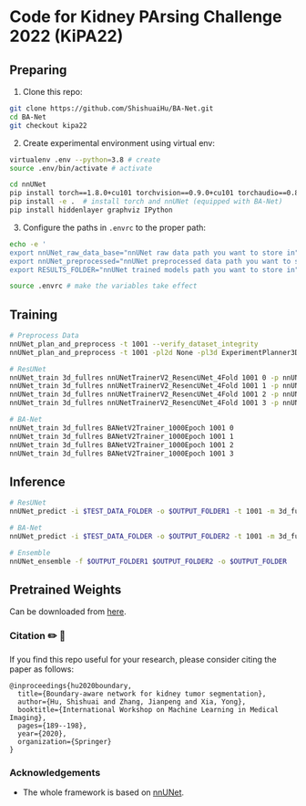 # Code for Kidney PArsing Challenge 2022 (KiPA22)

## Preparing
1. Clone this repo:

```bash
git clone https://github.com/ShishuaiHu/BA-Net.git
cd BA-Net
git checkout kipa22
```

2. Create experimental environment using virtual env:

```bash
virtualenv .env --python=3.8 # create
source .env/bin/activate # activate

cd nnUNet
pip install torch==1.8.0+cu101 torchvision==0.9.0+cu101 torchaudio==0.8.0 -f https://download.pytorch.org/whl/torch_stable.html
pip install -e .  # install torch and nnUNet (equipped with BA-Net)
pip install hiddenlayer graphviz IPython
```

3. Configure the paths in `.envrc` to the proper path:

```bash
echo -e '
export nnUNet_raw_data_base="nnUNet raw data path you want to store in"
export nnUNet_preprocessed="nnUNet preprocessed data path you want to store in, SSD is prefered"
export RESULTS_FOLDER="nnUNet trained models path you want to store in"' > .envrc

source .envrc # make the variables take effect
```

## Training
```bash
# Preprocess Data
nnUNet_plan_and_preprocess -t 1001 --verify_dataset_integrity
nnUNet_plan_and_preprocess -t 1001 -pl2d None -pl3d ExperimentPlanner3DFabiansResUNet_v21

# ResUNet
nnUNet_train 3d_fullres nnUNetTrainerV2_ResencUNet_4Fold 1001 0 -p nnUNetPlans_FabiansResUNet_v2.1
nnUNet_train 3d_fullres nnUNetTrainerV2_ResencUNet_4Fold 1001 1 -p nnUNetPlans_FabiansResUNet_v2.1 
nnUNet_train 3d_fullres nnUNetTrainerV2_ResencUNet_4Fold 1001 2 -p nnUNetPlans_FabiansResUNet_v2.1
nnUNet_train 3d_fullres nnUNetTrainerV2_ResencUNet_4Fold 1001 3 -p nnUNetPlans_FabiansResUNet_v2.1

# BA-Net
nnUNet_train 3d_fullres BANetV2Trainer_1000Epoch 1001 0
nnUNet_train 3d_fullres BANetV2Trainer_1000Epoch 1001 1 
nnUNet_train 3d_fullres BANetV2Trainer_1000Epoch 1001 2
nnUNet_train 3d_fullres BANetV2Trainer_1000Epoch 1001 3
```

## Inference

```bash
# ResUNet
nnUNet_predict -i $TEST_DATA_FOLDER -o $OUTPUT_FOLDER1 -t 1001 -m 3d_fullres -tr nnUNetTrainerV2_ResencUNet_4Fold -p nnUNetPlans_FabiansResUNet_v2.1 --save_npz

# BA-Net
nnUNet_predict -i $TEST_DATA_FOLDER -o $OUTPUT_FOLDER2 -t 1001 -m 3d_fullres -tr BANetV2Trainer_1000Epoch -p nnUNetPlans_FabiansResUNet_v2.1 --save_npz

# Ensemble
nnUNet_ensemble -f $OUTPUT_FOLDER1 $OUTPUT_FOLDER2 -o $OUTPUT_FOLDER
```

## Pretrained Weights

Can be downloaded from [here](https://zenodo.org/record/7030423).

### Citation ✏️ 📄

If you find this repo useful for your research, please consider citing the paper as follows:

```
@inproceedings{hu2020boundary,
  title={Boundary-aware network for kidney tumor segmentation},
  author={Hu, Shishuai and Zhang, Jianpeng and Xia, Yong},
  booktitle={International Workshop on Machine Learning in Medical Imaging},
  pages={189--198},
  year={2020},
  organization={Springer}
}
```

### Acknowledgements

- The whole framework is based on [nnUNet](https://github.com/MIC-DKFZ/nnUNet).
